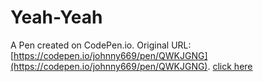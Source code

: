 # Yeah-Yeah

A Pen created on CodePen.io. Original URL: [https://codepen.io/johnny669/pen/QWKJGNG](https://codepen.io/johnny669/pen/QWKJGNG).
[click here](https://johnjunji.github.io/Drum-machine/)


